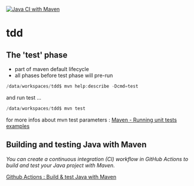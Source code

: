 [![Java CI with Maven](https://github.com/laurentraulier/tdd/actions/workflows/maven.yml/badge.svg)](https://github.com/laurentraulier/tdd/actions/workflows/maven.yml)
# tdd

## The 'test' phase

- part of maven default lifecycle 
- all phases before test phase will pre-run 

```java
/data/workspaces/tdd$ mvn help:describe -Dcmd=test
```

and run test ...
```java
/data/workspaces/tdd$ mvn test
```
for more infos about mvn test parameters : [Maven - Running unit tests examples](https://www.logicbig.com/tutorials/build-tools/apache-maven/test-phase.html)


## Building and testing Java with Maven

*You can create a continuous integration (CI) workflow in GitHub Actions to build and test your Java project with Maven.*

[Github Actions : Build & test Java with Maven](https://docs.github.com/en/actions/guides/building-and-testing-java-with-maven)
